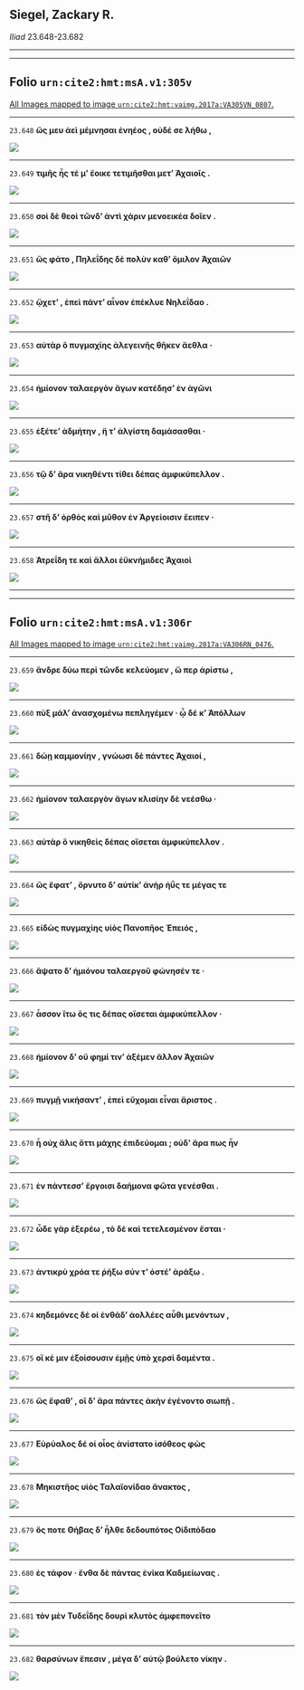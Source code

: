 ## Siegel, Zackary R.

*Iliad* 23.648-23.682

---

---

## **Folio `urn:cite2:hmt:msA.v1:305v`**



[All Images mapped to image `urn:cite2:hmt:vaimg.2017a:VA305VN_0807`.](http://www.homermultitext.org/ict2/index.html?urn=urn:cite2:hmt:vaimg.2017a:VA305VN_0807@0.4932,0.5214,0.3908,0.02047&urn=urn:cite2:hmt:vaimg.2017a:VA305VN_0807@0.4972,0.5398,0.3828,0.01743&urn=urn:cite2:hmt:vaimg.2017a:VA305VN_0807@0.4978,0.5573,0.3915,0.01950&urn=urn:cite2:hmt:vaimg.2017a:VA305VN_0807@0.5006,0.5768,0.3858,0.01909&urn=urn:cite2:hmt:vaimg.2017a:VA305VN_0807@0.5006,0.5959,0.3574,0.02130&urn=urn:cite2:hmt:vaimg.2017a:VA305VN_0807@0.4983,0.6158,0.3806,0.02006&urn=urn:cite2:hmt:vaimg.2017a:VA305VN_0807@0.4978,0.6346,0.3511,0.01867&urn=urn:cite2:hmt:vaimg.2017a:VA305VN_0807@0.4967,0.6528,0.3710,0.01909&urn=urn:cite2:hmt:vaimg.2017a:VA305VN_0807@0.4954,0.6715,0.3784,0.01826&urn=urn:cite2:hmt:vaimg.2017a:VA305VN_0807@0.4948,0.6907,0.3806,0.01826&urn=urn:cite2:hmt:vaimg.2017a:VA305VN_0807@0.4948,0.7094,0.3511,0.02213)

---- 

 `23.648`  **ὥς μευ ἀεὶ μέμνησαι ἐνηέος , οὐδέ σε λήθω ,** 

 <a href="http://www.homermultitext.org/ict2/index.html?urn=urn:cite2:hmt:vaimg.2017a:VA305VN_0807@0.4932,0.5214,0.3908,0.02047"><img src="http://beta.hpcc.uh.edu/scs/image/500/500/urn:cite2:hmt:vaimg.2017a:VA305VN_0807@0.4932,0.5214,0.3908,0.02047"/></a> 

---- 

 `23.649`  **τιμῆς ἧς τέ μʼ ἔοικε τετιμῆσθαι μετʼ Ἀχαιοῖς .** 

 <a href="http://www.homermultitext.org/ict2/index.html?urn=urn:cite2:hmt:vaimg.2017a:VA305VN_0807@0.4972,0.5398,0.3828,0.01743"><img src="http://beta.hpcc.uh.edu/scs/image/500/500/urn:cite2:hmt:vaimg.2017a:VA305VN_0807@0.4972,0.5398,0.3828,0.01743"/></a> 

---- 

 `23.650`  **σοὶ δὲ θεοὶ τῶνδʼ ἀντὶ χάριν μενοεικέα δοῖεν .** 

 <a href="http://www.homermultitext.org/ict2/index.html?urn=urn:cite2:hmt:vaimg.2017a:VA305VN_0807@0.4978,0.5573,0.3915,0.01950"><img src="http://beta.hpcc.uh.edu/scs/image/500/500/urn:cite2:hmt:vaimg.2017a:VA305VN_0807@0.4978,0.5573,0.3915,0.01950"/></a> 

---- 

 `23.651`  **ὣς φάτο , Πηλεΐδης δὲ πολὺν καθʼ ὅμιλον Ἀχαιῶν** 

 <a href="http://www.homermultitext.org/ict2/index.html?urn=urn:cite2:hmt:vaimg.2017a:VA305VN_0807@0.5006,0.5768,0.3858,0.01909"><img src="http://beta.hpcc.uh.edu/scs/image/500/500/urn:cite2:hmt:vaimg.2017a:VA305VN_0807@0.5006,0.5768,0.3858,0.01909"/></a> 

---- 

 `23.652`  **ᾤχετʼ , ἐπεὶ πάντʼ αἶνον ἐπέκλυε Νηλεΐδαο .** 

 <a href="http://www.homermultitext.org/ict2/index.html?urn=urn:cite2:hmt:vaimg.2017a:VA305VN_0807@0.5006,0.5959,0.3574,0.02130"><img src="http://beta.hpcc.uh.edu/scs/image/500/500/urn:cite2:hmt:vaimg.2017a:VA305VN_0807@0.5006,0.5959,0.3574,0.02130"/></a> 

---- 

 `23.653`  **αὐτὰρ ὃ πυγμαχίης ἀλεγεινῆς θῆκεν ἄεθλα ·** 

 <a href="http://www.homermultitext.org/ict2/index.html?urn=urn:cite2:hmt:vaimg.2017a:VA305VN_0807@0.4983,0.6158,0.3806,0.02006"><img src="http://beta.hpcc.uh.edu/scs/image/500/500/urn:cite2:hmt:vaimg.2017a:VA305VN_0807@0.4983,0.6158,0.3806,0.02006"/></a> 

---- 

 `23.654`  **ἡμίονον ταλαεργὸν ἄγων κατέδησʼ ἐν ἀγῶνι** 

 <a href="http://www.homermultitext.org/ict2/index.html?urn=urn:cite2:hmt:vaimg.2017a:VA305VN_0807@0.4978,0.6346,0.3511,0.01867"><img src="http://beta.hpcc.uh.edu/scs/image/500/500/urn:cite2:hmt:vaimg.2017a:VA305VN_0807@0.4978,0.6346,0.3511,0.01867"/></a> 

---- 

 `23.655`  **ἑξέτεʼ ἀδμήτην , ἥ τʼ ἀλγίστη δαμάσασθαι ·** 

 <a href="http://www.homermultitext.org/ict2/index.html?urn=urn:cite2:hmt:vaimg.2017a:VA305VN_0807@0.4967,0.6528,0.3710,0.01909"><img src="http://beta.hpcc.uh.edu/scs/image/500/500/urn:cite2:hmt:vaimg.2017a:VA305VN_0807@0.4967,0.6528,0.3710,0.01909"/></a> 

---- 

 `23.656`  **τῷ δʼ ἄρα νικηθέντι τίθει δέπας ἀμφικύπελλον .** 

 <a href="http://www.homermultitext.org/ict2/index.html?urn=urn:cite2:hmt:vaimg.2017a:VA305VN_0807@0.4954,0.6715,0.3784,0.01826"><img src="http://beta.hpcc.uh.edu/scs/image/500/500/urn:cite2:hmt:vaimg.2017a:VA305VN_0807@0.4954,0.6715,0.3784,0.01826"/></a> 

---- 

 `23.657`  **στῆ δʼ ὀρθὸς καὶ μῦθον ἐν Ἀργείοισιν ἔειπεν ·** 

 <a href="http://www.homermultitext.org/ict2/index.html?urn=urn:cite2:hmt:vaimg.2017a:VA305VN_0807@0.4948,0.6907,0.3806,0.01826"><img src="http://beta.hpcc.uh.edu/scs/image/500/500/urn:cite2:hmt:vaimg.2017a:VA305VN_0807@0.4948,0.6907,0.3806,0.01826"/></a> 

---- 

 `23.658`  **Ἀτρεΐδη τε καὶ ἄλλοι ἐϋκνήμιδες Ἀχαιοὶ** 

 <a href="http://www.homermultitext.org/ict2/index.html?urn=urn:cite2:hmt:vaimg.2017a:VA305VN_0807@0.4948,0.7094,0.3511,0.02213"><img src="http://beta.hpcc.uh.edu/scs/image/500/500/urn:cite2:hmt:vaimg.2017a:VA305VN_0807@0.4948,0.7094,0.3511,0.02213"/></a> 

---

---

## **Folio `urn:cite2:hmt:msA.v1:306r`**



[All Images mapped to image `urn:cite2:hmt:vaimg.2017a:VA306RN_0476`.](http://www.homermultitext.org/ict2/index.html?urn=urn:cite2:hmt:vaimg.2017a:VA306RN_0476@0.2133,0.2084,0.4005,0.02448&urn=urn:cite2:hmt:vaimg.2017a:VA306RN_0476@0.2104,0.2343,0.4119,0.02268&urn=urn:cite2:hmt:vaimg.2017a:VA306RN_0476@0.2104,0.2527,0.3491,0.02268&urn=urn:cite2:hmt:vaimg.2017a:VA306RN_0476@0.2128,0.2711,0.3491,0.02517&urn=urn:cite2:hmt:vaimg.2017a:VA306RN_0476@0.2120,0.2913,0.3801,0.02089&urn=urn:cite2:hmt:vaimg.2017a:VA306RN_0476@0.2113,0.3115,0.3760,0.02324&urn=urn:cite2:hmt:vaimg.2017a:VA306RN_0476@0.2097,0.3329,0.3679,0.02019&urn=urn:cite2:hmt:vaimg.2017a:VA306RN_0476@0.2113,0.3519,0.3417,0.01840&urn=urn:cite2:hmt:vaimg.2017a:VA306RN_0476@0.2104,0.3690,0.3810,0.02019&urn=urn:cite2:hmt:vaimg.2017a:VA306RN_0476@0.2124,0.3889,0.3662,0.02089&urn=urn:cite2:hmt:vaimg.2017a:VA306RN_0476@0.2120,0.4098,0.3861,0.01770&urn=urn:cite2:hmt:vaimg.2017a:VA306RN_0476@0.2128,0.4267,0.4022,0.01867&urn=urn:cite2:hmt:vaimg.2017a:VA306RN_0476@0.2120,0.4450,0.3524,0.01923&urn=urn:cite2:hmt:vaimg.2017a:VA306RN_0476@0.2060,0.4613,0.3622,0.02476&urn=urn:cite2:hmt:vaimg.2017a:VA306RN_0476@0.2104,0.4808,0.3629,0.02351&urn=urn:cite2:hmt:vaimg.2017a:VA306RN_0476@0.2050,0.4994,0.4038,0.02268&urn=urn:cite2:hmt:vaimg.2017a:VA306RN_0476@0.2074,0.5163,0.3834,0.02420&urn=urn:cite2:hmt:vaimg.2017a:VA306RN_0476@0.2078,0.5387,0.4217,0.02144&urn=urn:cite2:hmt:vaimg.2017a:VA306RN_0476@0.2058,0.5562,0.3662,0.02697&urn=urn:cite2:hmt:vaimg.2017a:VA306RN_0476@0.2049,0.5781,0.3532,0.02393&urn=urn:cite2:hmt:vaimg.2017a:VA306RN_0476@0.2065,0.5953,0.3915,0.02517&urn=urn:cite2:hmt:vaimg.2017a:VA306RN_0476@0.2049,0.6149,0.4095,0.02324&urn=urn:cite2:hmt:vaimg.2017a:VA306RN_0476@0.2058,0.6333,0.3841,0.02448&urn=urn:cite2:hmt:vaimg.2017a:VA306RN_0476@0.2078,0.6542,0.3825,0.02144)

---- 

 `23.659`  **ἄνδρε δύω περὶ τῶνδε κελεύομεν , ὥ περ ἀρίστω ,** 

 <a href="http://www.homermultitext.org/ict2/index.html?urn=urn:cite2:hmt:vaimg.2017a:VA306RN_0476@0.2133,0.2084,0.4005,0.02448"><img src="http://beta.hpcc.uh.edu/scs/image/500/500/urn:cite2:hmt:vaimg.2017a:VA306RN_0476@0.2133,0.2084,0.4005,0.02448"/></a> 

---- 

 `23.660`  **πὺξ μάλʼ ἀνασχομένω πεπληγέμεν · ᾧ δέ κʼ Ἀπόλλων** 

 <a href="http://www.homermultitext.org/ict2/index.html?urn=urn:cite2:hmt:vaimg.2017a:VA306RN_0476@0.2104,0.2343,0.4119,0.02268"><img src="http://beta.hpcc.uh.edu/scs/image/500/500/urn:cite2:hmt:vaimg.2017a:VA306RN_0476@0.2104,0.2343,0.4119,0.02268"/></a> 

---- 

 `23.661`  **δώῃ καμμονίην , γνώωσι δὲ πάντες Ἀχαιοί ,** 

 <a href="http://www.homermultitext.org/ict2/index.html?urn=urn:cite2:hmt:vaimg.2017a:VA306RN_0476@0.2104,0.2527,0.3491,0.02268"><img src="http://beta.hpcc.uh.edu/scs/image/500/500/urn:cite2:hmt:vaimg.2017a:VA306RN_0476@0.2104,0.2527,0.3491,0.02268"/></a> 

---- 

 `23.662`  **ἡμίονον ταλαεργὸν ἄγων κλισίην δὲ νεέσθω ·** 

 <a href="http://www.homermultitext.org/ict2/index.html?urn=urn:cite2:hmt:vaimg.2017a:VA306RN_0476@0.2128,0.2711,0.3491,0.02517"><img src="http://beta.hpcc.uh.edu/scs/image/500/500/urn:cite2:hmt:vaimg.2017a:VA306RN_0476@0.2128,0.2711,0.3491,0.02517"/></a> 

---- 

 `23.663`  **αὐτὰρ ὃ νικηθεὶς δέπας οἴσεται ἀμφικύπελλον .** 

 <a href="http://www.homermultitext.org/ict2/index.html?urn=urn:cite2:hmt:vaimg.2017a:VA306RN_0476@0.2120,0.2913,0.3801,0.02089"><img src="http://beta.hpcc.uh.edu/scs/image/500/500/urn:cite2:hmt:vaimg.2017a:VA306RN_0476@0.2120,0.2913,0.3801,0.02089"/></a> 

---- 

 `23.664`  **ὣς ἔφατʼ , ὄρνυτο δʼ αὐτίκʼ ἀνὴρ ἠΰς τε μέγας τε** 

 <a href="http://www.homermultitext.org/ict2/index.html?urn=urn:cite2:hmt:vaimg.2017a:VA306RN_0476@0.2113,0.3115,0.3760,0.02324"><img src="http://beta.hpcc.uh.edu/scs/image/500/500/urn:cite2:hmt:vaimg.2017a:VA306RN_0476@0.2113,0.3115,0.3760,0.02324"/></a> 

---- 

 `23.665`  **εἰδὼς πυγμαχίης υἱὸς Πανοπῆος Ἐπειός ,** 

 <a href="http://www.homermultitext.org/ict2/index.html?urn=urn:cite2:hmt:vaimg.2017a:VA306RN_0476@0.2097,0.3329,0.3679,0.02019"><img src="http://beta.hpcc.uh.edu/scs/image/500/500/urn:cite2:hmt:vaimg.2017a:VA306RN_0476@0.2097,0.3329,0.3679,0.02019"/></a> 

---- 

 `23.666`  **ἅψατο δʼ ἡμιόνου ταλαεργοῦ φώνησέν τε ·** 

 <a href="http://www.homermultitext.org/ict2/index.html?urn=urn:cite2:hmt:vaimg.2017a:VA306RN_0476@0.2113,0.3519,0.3417,0.01840"><img src="http://beta.hpcc.uh.edu/scs/image/500/500/urn:cite2:hmt:vaimg.2017a:VA306RN_0476@0.2113,0.3519,0.3417,0.01840"/></a> 

---- 

 `23.667`  **ἆσσον ἴτω ὅς τις δέπας οἴσεται ἀμφικύπελλον ·** 

 <a href="http://www.homermultitext.org/ict2/index.html?urn=urn:cite2:hmt:vaimg.2017a:VA306RN_0476@0.2104,0.3690,0.3810,0.02019"><img src="http://beta.hpcc.uh.edu/scs/image/500/500/urn:cite2:hmt:vaimg.2017a:VA306RN_0476@0.2104,0.3690,0.3810,0.02019"/></a> 

---- 

 `23.668`  **ἡμίονον δʼ οὔ φημί τινʼ ἀξέμεν ἄλλον Ἀχαιῶν** 

 <a href="http://www.homermultitext.org/ict2/index.html?urn=urn:cite2:hmt:vaimg.2017a:VA306RN_0476@0.2124,0.3889,0.3662,0.02089"><img src="http://beta.hpcc.uh.edu/scs/image/500/500/urn:cite2:hmt:vaimg.2017a:VA306RN_0476@0.2124,0.3889,0.3662,0.02089"/></a> 

---- 

 `23.669`  **πυγμῇ νικήσαντʼ , ἐπεὶ εὔχομαι εἶναι ἄριστος .** 

 <a href="http://www.homermultitext.org/ict2/index.html?urn=urn:cite2:hmt:vaimg.2017a:VA306RN_0476@0.2120,0.4098,0.3861,0.01770"><img src="http://beta.hpcc.uh.edu/scs/image/500/500/urn:cite2:hmt:vaimg.2017a:VA306RN_0476@0.2120,0.4098,0.3861,0.01770"/></a> 

---- 

 `23.670`  **ἦ οὐχ ἅλις ὅττι μάχης ἐπιδεύομαι ; οὐδʼ ἄρα πως ἦν** 

 <a href="http://www.homermultitext.org/ict2/index.html?urn=urn:cite2:hmt:vaimg.2017a:VA306RN_0476@0.2128,0.4267,0.4022,0.01867"><img src="http://beta.hpcc.uh.edu/scs/image/500/500/urn:cite2:hmt:vaimg.2017a:VA306RN_0476@0.2128,0.4267,0.4022,0.01867"/></a> 

---- 

 `23.671`  **ἐν πάντεσσʼ ἔργοισι δαήμονα φῶτα γενέσθαι .** 

 <a href="http://www.homermultitext.org/ict2/index.html?urn=urn:cite2:hmt:vaimg.2017a:VA306RN_0476@0.2120,0.4450,0.3524,0.01923"><img src="http://beta.hpcc.uh.edu/scs/image/500/500/urn:cite2:hmt:vaimg.2017a:VA306RN_0476@0.2120,0.4450,0.3524,0.01923"/></a> 

---- 

 `23.672`  **ὧδε γὰρ ἐξερέω , τὸ δὲ καὶ τετελεσμένον ἔσται ·** 

 <a href="http://www.homermultitext.org/ict2/index.html?urn=urn:cite2:hmt:vaimg.2017a:VA306RN_0476@0.2060,0.4613,0.3622,0.02476"><img src="http://beta.hpcc.uh.edu/scs/image/500/500/urn:cite2:hmt:vaimg.2017a:VA306RN_0476@0.2060,0.4613,0.3622,0.02476"/></a> 

---- 

 `23.673`  **ἀντικρὺ χρόα τε ῥήξω σύν τʼ ὀστέʼ ἀράξω .** 

 <a href="http://www.homermultitext.org/ict2/index.html?urn=urn:cite2:hmt:vaimg.2017a:VA306RN_0476@0.2104,0.4808,0.3629,0.02351"><img src="http://beta.hpcc.uh.edu/scs/image/500/500/urn:cite2:hmt:vaimg.2017a:VA306RN_0476@0.2104,0.4808,0.3629,0.02351"/></a> 

---- 

 `23.674`  **κηδεμόνες δέ οἱ ἐνθάδʼ ἀολλέες αὖθι μενόντων ,** 

 <a href="http://www.homermultitext.org/ict2/index.html?urn=urn:cite2:hmt:vaimg.2017a:VA306RN_0476@0.2050,0.4994,0.4038,0.02268"><img src="http://beta.hpcc.uh.edu/scs/image/500/500/urn:cite2:hmt:vaimg.2017a:VA306RN_0476@0.2050,0.4994,0.4038,0.02268"/></a> 

---- 

 `23.675`  **οἵ κέ μιν ἐξοίσουσιν ἐμῇς ὑπὸ χερσὶ δαμέντα .** 

 <a href="http://www.homermultitext.org/ict2/index.html?urn=urn:cite2:hmt:vaimg.2017a:VA306RN_0476@0.2074,0.5163,0.3834,0.02420"><img src="http://beta.hpcc.uh.edu/scs/image/500/500/urn:cite2:hmt:vaimg.2017a:VA306RN_0476@0.2074,0.5163,0.3834,0.02420"/></a> 

---- 

 `23.676`  **ὣς ἔφαθʼ , οἳ δʼ ἄρα πάντες ἀκὴν ἐγένοντο σιωπῇ .** 

 <a href="http://www.homermultitext.org/ict2/index.html?urn=urn:cite2:hmt:vaimg.2017a:VA306RN_0476@0.2078,0.5387,0.4217,0.02144"><img src="http://beta.hpcc.uh.edu/scs/image/500/500/urn:cite2:hmt:vaimg.2017a:VA306RN_0476@0.2078,0.5387,0.4217,0.02144"/></a> 

---- 

 `23.677`  **Εὐρύαλος δέ οἱ οἶος ἀνίστατο ἰσόθεος φὼς** 

 <a href="http://www.homermultitext.org/ict2/index.html?urn=urn:cite2:hmt:vaimg.2017a:VA306RN_0476@0.2058,0.5562,0.3662,0.02697"><img src="http://beta.hpcc.uh.edu/scs/image/500/500/urn:cite2:hmt:vaimg.2017a:VA306RN_0476@0.2058,0.5562,0.3662,0.02697"/></a> 

---- 

 `23.678`  **Μηκιστῆος υἱὸς Ταλαϊονίδαο ἄνακτος ,** 

 <a href="http://www.homermultitext.org/ict2/index.html?urn=urn:cite2:hmt:vaimg.2017a:VA306RN_0476@0.2049,0.5781,0.3532,0.02393"><img src="http://beta.hpcc.uh.edu/scs/image/500/500/urn:cite2:hmt:vaimg.2017a:VA306RN_0476@0.2049,0.5781,0.3532,0.02393"/></a> 

---- 

 `23.679`  **ὅς ποτε Θήβας δʼ ἦλθε δεδουπότος Οἰδιπόδαο** 

 <a href="http://www.homermultitext.org/ict2/index.html?urn=urn:cite2:hmt:vaimg.2017a:VA306RN_0476@0.2065,0.5953,0.3915,0.02517"><img src="http://beta.hpcc.uh.edu/scs/image/500/500/urn:cite2:hmt:vaimg.2017a:VA306RN_0476@0.2065,0.5953,0.3915,0.02517"/></a> 

---- 

 `23.680`  **ἐς τάφον · ἔνθα δὲ πάντας ἐνίκα Καδμείωνας .** 

 <a href="http://www.homermultitext.org/ict2/index.html?urn=urn:cite2:hmt:vaimg.2017a:VA306RN_0476@0.2049,0.6149,0.4095,0.02324"><img src="http://beta.hpcc.uh.edu/scs/image/500/500/urn:cite2:hmt:vaimg.2017a:VA306RN_0476@0.2049,0.6149,0.4095,0.02324"/></a> 

---- 

 `23.681`  **τὸν μὲν Τυδεΐδης δουρὶ κλυτὸς ἀμφεπονεῖτο** 

 <a href="http://www.homermultitext.org/ict2/index.html?urn=urn:cite2:hmt:vaimg.2017a:VA306RN_0476@0.2058,0.6333,0.3841,0.02448"><img src="http://beta.hpcc.uh.edu/scs/image/500/500/urn:cite2:hmt:vaimg.2017a:VA306RN_0476@0.2058,0.6333,0.3841,0.02448"/></a> 

---- 

 `23.682`  **θαρσύνων ἔπεσιν , μέγα δʼ αὐτῷ βούλετο νίκην .** 

 <a href="http://www.homermultitext.org/ict2/index.html?urn=urn:cite2:hmt:vaimg.2017a:VA306RN_0476@0.2078,0.6542,0.3825,0.02144"><img src="http://beta.hpcc.uh.edu/scs/image/500/500/urn:cite2:hmt:vaimg.2017a:VA306RN_0476@0.2078,0.6542,0.3825,0.02144"/></a> 